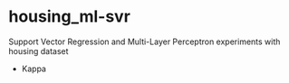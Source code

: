 # housing_ml-svr
Support Vector Regression and  Multi-Layer Perceptron experiments with housing dataset
<ul><li>Kappa</li></ul>
